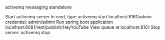 activemq messaging standalone

Start activemq server
In cmd, type activemq start
localhost:8161/admin
credential: admin/admin
Run spring boot application
localhost:8081/rest/publish/HeyYouTube
View queue at localhost:8161
Stop server: activemq stop

